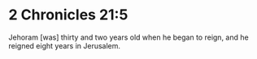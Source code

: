 # 2 Chronicles 21:5

Jehoram [was] thirty and two years old when he began to reign, and he reigned eight years in Jerusalem.